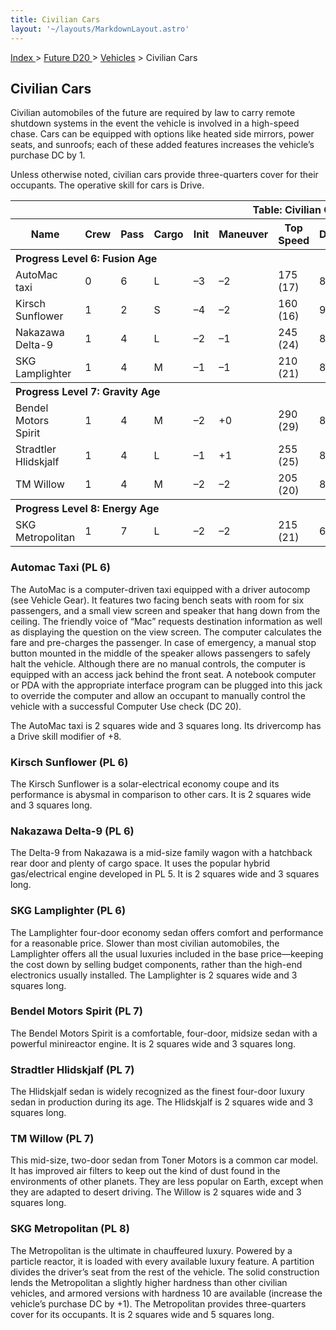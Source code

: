 ```yaml
---
title: Civilian Cars
layout: '~/layouts/MarkdownLayout.astro'
---
```


[ Index ](/) > [ Future D20 ](/future.d20.srd) > [Vehicles](/future.d20.srd/vehicles) > Civilian Cars

## Civilian Cars

Civilian automobiles of the future are required by law to carry remote
shutdown systems in the event the vehicle is involved in a high-speed chase.
Cars can be equipped with options like heated side mirrors, power seats, and
sunroofs; each of these added features increases the vehicle’s purchase DC by
1.

Unless otherwise noted, civilian cars provide three-quarters cover for their
occupants. The operative skill for cars is Drive.


<table> <tr><th colspan="13">Table: Civilian Cars</th></tr> <tr><th>Name</th><th>Crew</th><th>Pass</th><th>Cargo</th><th>Init</th><th>Maneuver</th><th>Top Speed</th><th>Defense</th><th>Hard</th><th>Hit Points</th><th>Size</th><th>Purchase DC</th><th>Restriction</th></tr> <tr><th colspan="13" style="text-align: left">Progress Level 6: Fusion Age</th></tr> <tr><td>AutoMac taxi</td><td>0</td><td>6</td><td>L</td><td>–3</td><td>–2</td><td>175 (17)</td><td>8</td><td>5</td><td>34</td><td>H</td><td>31</td><td>Lic (+1)</td></tr> <tr class="shaded"><td>Kirsch Sunflower</td><td>1</td><td>2</td><td>S</td><td>–4</td><td>–2</td><td>160 (16)</td><td>9</td><td>5</td><td>25</td><td>L</td><td>27</td><td>Lic (+1)</td></tr> <tr><td>Nakazawa Delta-9</td><td>1</td><td>4</td><td>L</td><td>–2</td><td>–1</td><td>245 (24)</td><td>8</td><td>5</td><td>34</td><td>H</td><td>31</td><td>Lic (+1)</td></tr> <tr class="shaded"><td>SKG Lamplighter</td><td>1</td><td>4</td><td>M</td><td>–1</td><td>–1</td><td>210 (21)</td><td>8</td><td>5</td><td>32</td><td>H</td><td>28</td><td>Lic (+1)</td></tr> <tr><th colspan="13" style="text-align: left">Progress Level 7: Gravity Age</th></tr> <tr><td>Bendel Motors Spirit</td><td>1</td><td>4</td><td>M</td><td>–2</td><td>+0</td><td>290 (29)</td><td>8</td><td>5</td><td>36</td><td>H</td><td>29</td><td>Lic (+1)</td></tr> <tr class="shaded"><td>Stradtler Hlidskjalf</td><td>1</td><td>4</td><td>L</td><td>–1</td><td>+1</td><td>255 (25)</td><td>8</td><td>5</td><td>35</td><td>H</td><td>36</td><td>Lic (+1)</td></tr> <tr><td>TM Willow</td><td>1</td><td>4</td><td>M</td><td>–2</td><td>–2</td><td>205 (20)</td><td>8</td><td>5</td><td>35</td><td>H</td><td>28</td><td>Lic (+1)</td></tr> <tr class="shaded"><th colspan="13" style="text-align: left">Progress Level 8: Energy Age</th></tr> <tr><td>SKG Metropolitan</td><td>1</td><td>7</td><td>L</td><td>–2</td><td>–2</td><td>215 (21)</td><td>6</td><td>6</td><td>41</td><td>G</td><td>42</td><td>Lic (+1)</td></tr> </table>


### Automac Taxi (PL 6)

The AutoMac is a computer-driven taxi equipped with a driver autocomp (see
Vehicle Gear). It features two facing bench seats with room for six
passengers, and a small view screen and speaker that hang down from the
ceiling. The friendly voice of “Mac” requests destination information as well
as displaying the question on the view screen. The computer calculates the
fare and pre-charges the passenger. In case of emergency, a manual stop button
mounted in the middle of the speaker allows passengers to safely halt the
vehicle. Although there are no manual controls, the computer is equipped with
an access jack behind the front seat. A notebook computer or PDA with the
appropriate interface program can be plugged into this jack to override the
computer and allow an occupant to manually control the vehicle with a
successful Computer Use check (DC 20).

The AutoMac taxi is 2 squares wide and 3 squares long. Its drivercomp has a
Drive skill modifier of +8.

### Kirsch Sunflower (PL 6)

The Kirsch Sunflower is a solar-electrical economy coupe and its performance
is abysmal in comparison to other cars. It is 2 squares wide and 3 squares
long.

### Nakazawa Delta-9 (PL 6)

The Delta-9 from Nakazawa is a mid-size family wagon with a hatchback rear
door and plenty of cargo space. It uses the popular hybrid gas/electrical
engine developed in PL 5. It is 2 squares wide and 3 squares long.

### SKG Lamplighter (PL 6)

The Lamplighter four-door economy sedan offers comfort and performance for a
reasonable price. Slower than most civilian automobiles, the Lamplighter
offers all the usual luxuries included in the base price—keeping the cost down
by selling budget components, rather than the high-end electronics usually
installed. The Lamplighter is 2 squares wide and 3 squares long.

### Bendel Motors Spirit (PL 7)

The Bendel Motors Spirit is a comfortable, four-door, midsize sedan with a
powerful minireactor engine. It is 2 squares wide and 3 squares long.

### Stradtler Hlidskjalf (PL 7)

The Hlidskjalf sedan is widely recognized as the finest four-door luxury sedan
in production during its age. The Hlidskjalf is 2 squares wide and 3 squares
long.

### TM Willow (PL 7)

This mid-size, two-door sedan from Toner Motors is a common car model. It has
improved air filters to keep out the kind of dust found in the environments of
other planets. They are less popular on Earth, except when they are adapted to
desert driving. The Willow is 2 squares wide and 3 squares long.

### SKG Metropolitan (PL 8)

The Metropolitan is the ultimate in chauffeured luxury. Powered by a particle
reactor, it is loaded with every available luxury feature. A partition divides
the driver’s seat from the rest of the vehicle. The solid construction lends
the Metropolitan a slightly higher hardness than other civilian vehicles, and
armored versions with hardness 10 are available (increase the vehicle’s
purchase DC by +1). The Metropolitan provides three-quarters cover for its
occupants. It is 2 squares wide and 5 squares long.

